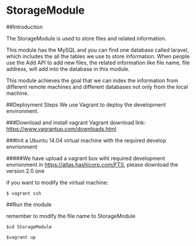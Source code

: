 # StorageModule

##Introduction

The StorageModule is used to store files and related information.  

This module has the MySQL and you can find one database called laravel, which includes the all the tables we use to store information. When people use the Add API to add new files, the related information like file name, file address, will add into the database in this module.

This module achieves the goal that we can index the information from different remote machines and different databases not only from the local machine.

##Deployment Steps
We use Vagrant to deploy the development environment.

###Download and install vagrant
Vagrant download link: https://www.vagrantup.com/downloads.html

###Init a Ubuntu 14.04 virtual machine with the required develop envrionment

#####We have upload a vagrant box wiht required development envrionment in https://atlas.hashicorp.com/FTS, please download the version 2.0 one

if you want to modify the virtual machine:
```
$ vagrant ssh
```

##Run the module

remember to modify the file name to StorageModule
```
$cd StorageModule
```
```
$vagrant up
```

